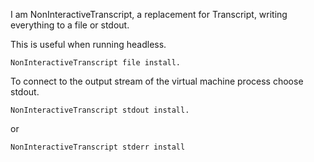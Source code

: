 I am NonInteractiveTranscript, a replacement for Transcript, writing everything to a file or stdout.This is useful when running headless.	NonInteractiveTranscript file install.	To connect to the output stream of the virtual machine process choose stdout.	NonInteractiveTranscript stdout install.or 	NonInteractiveTranscript stderr install
